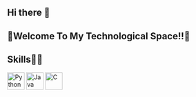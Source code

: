 ## Hi there 👋

## 💫Welcome To My Technological Space!!🌌

## Skills👨‍💻

<img src="https://upload.wikimedia.org/wikipedia/commons/c/c3/Python-logo-notext.svg" alt="Python" width="40"/>
<img src="https://cdn.jsdelivr.net/gh/devicons/devicon/icons/java/java-original.svg" alt="Java" width="40"/>
<img src="https://cdn.jsdelivr.net/gh/devicons/devicon/icons/c/c-original.svg" alt="C" width="40"/>



   
 

             
          
             
          

<!--
**expanse88/expanse88** is a ✨ _special_ ✨ repository because its `README.md` (this file) appears on your GitHub profile.

Here are some ideas to get you started:

- 🔭 I’m currently working on ...
- 🌱 I’m currently learning ...
- 👯 I’m looking to collaborate on ...
- 🤔 I’m looking for help with ...
- 💬 Ask me about ...
            <img src="https://cdn.jsdelivr.net/gh/devicons/devicon@latest/icons/python/python-original.svg" />
          
- 📫 How to reach me: ...
- 😄 Pronouns: ...
- ⚡ Fun fact: ...
-->
